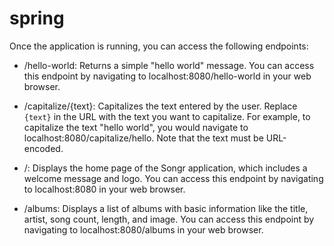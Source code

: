 # spring

Once the application is running, you can access the following endpoints:

- /hello-world: Returns a simple "hello world" message. You can access this endpoint by navigating to localhost:8080/hello-world in your web browser.

- /capitalize/{text}: Capitalizes the text entered by the user. Replace `{text}` in the URL with the text you want to capitalize. For example, to capitalize the text "hello world", you would navigate to localhost:8080/capitalize/hello. Note that the text must be URL-encoded.
- /: Displays the home page of the Songr application, which includes a welcome message and logo. You can access this endpoint by navigating to localhost:8080 in your web browser.

- /albums: Displays a list of albums with basic information like the title, artist, song count, length, and image. You can access this endpoint by navigating to localhost:8080/albums in your web browser.
